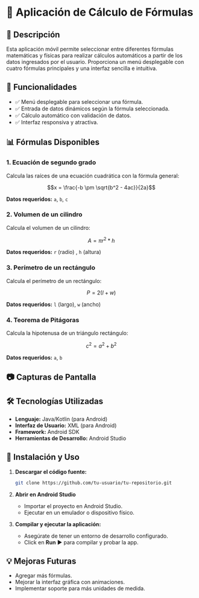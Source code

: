 # 📱 Aplicación de Cálculo de Fórmulas

## 📌 Descripción
Esta aplicación móvil permite seleccionar entre diferentes fórmulas matemáticas y físicas para realizar cálculos automáticos a partir de los datos ingresados por el usuario. Proporciona un menú desplegable con cuatro fórmulas principales y una interfaz sencilla e intuitiva.

## 🎯 Funcionalidades
- ✅ Menú desplegable para seleccionar una fórmula.
- ✅ Entrada de datos dinámicos según la fórmula seleccionada.
- ✅ Cálculo automático con validación de datos.
- ✅ Interfaz responsiva y atractiva.

## 📊 Fórmulas Disponibles

### 1. **Ecuación de segundo grado**
Calcula las raíces de una ecuación cuadrática con la fórmula general:
```math
x = \frac{-b \pm \sqrt{b^2 - 4ac}}{2a}
```
**Datos requeridos:** `a`, `b`, `c`

### 2. **Volumen de un cilindro**
Calcula el volumen de un cilindro:
```math
A = \pi r^2 * h
```
**Datos requeridos:** `r` (radio) , `h` (altura)

### 3. **Perímetro de un rectángulo**
Calcula el perímetro de un rectángulo:
```math
P = 2(l + w)
```
**Datos requeridos:** `l` (largo), `w` (ancho)

### 4. **Teorema de Pitágoras**
Calcula la hipotenusa de un triángulo rectángulo:
```math
c^2 = a^2 + b^2
```
**Datos requeridos:** `a`, `b`

## 📷 Capturas de Pantalla

## 🛠️ Tecnologías Utilizadas
- **Lenguaje:** Java/Kotlin (para Android)
- **Interfaz de Usuario:** XML (para Android)
- **Framework:** Android SDK
- **Herramientas de Desarrollo:** Android Studio

## 🚀 Instalación y Uso

1. **Descargar el código fuente:**  
   ```bash
   git clone https://github.com/tu-usuario/tu-repositorio.git
   ```
2. **Abrir en Android Studio**  
   - Importar el proyecto en Android Studio.
   - Ejecutar en un emulador o dispositivo físico.

3. **Compilar y ejecutar la aplicación:**  
   - Asegúrate de tener un entorno de desarrollo configurado.  
   - Click en **Run** ▶️ para compilar y probar la app.

## 💡 Mejoras Futuras
- Agregar más fórmulas.
- Mejorar la interfaz gráfica con animaciones.
- Implementar soporte para más unidades de medida.


